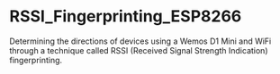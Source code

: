 # RSSI_Fingerprinting_ESP8266
Determining the directions of devices using a Wemos D1 Mini and WiFi through a technique called RSSI (Received Signal Strength Indication) fingerprinting. 
